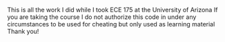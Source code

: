 This is all the work I did while I took ECE 175 at the University of Arizona
If you are taking the course I do not authorize this code in under any circumstances to be used for cheating but only used as learning material
Thank you!
